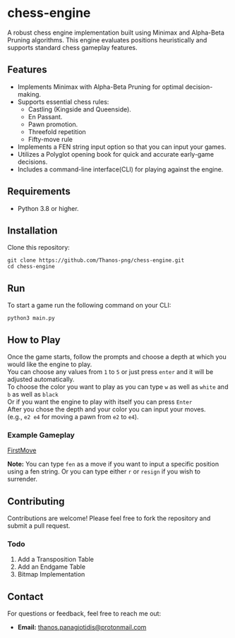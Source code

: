 # chess-engine
A robust chess engine implementation built using Minimax and Alpha-Beta Pruning algorithms. This engine evaluates positions heuristically and supports standard chess gameplay features.

## Features
* Implements Minimax with Alpha-Beta Pruning for optimal decision-making.
* Supports essential chess rules:
    * Castling (Kingside and Queenside).
    * En Passant.
    * Pawn promotion.
    * Threefold repetition
    * Fifty-move rule
* Implements a FEN string input option so that you can input your games.
* Utilizes a Polyglot opening book for quick and accurate early-game decisions.
* Includes a command-line interface(CLI) for playing against the engine.

## Requirements
* Python 3.8 or higher.

## Installation
Clone this repository:

```
git clone https://github.com/Thanos-png/chess-engine.git
cd chess-engine
```

## Run
To start a game run the following command on your CLI:

```python3 main.py```

## How to Play
Once the game starts, follow the prompts and choose a depth at which you would like the engine to play.  
You can choose any values from ```1``` to ```5``` or just press ```enter``` and it will be adjusted automatically.  
To choose the color you want to play as you can type ```w``` as well as ```white``` and ```b``` as well as ```black```  
Or if you want the engine to play with itself you can press ```Enter```  
After you chose the depth and your color you can input your moves.  
(e.g., ```e2 e4``` for moving a pawn from ```e2``` to ```e4```).

### Example Gameplay

[FirstMove](markdown/console.png)

**Note:** You can type ```fen``` as a move if you want to input a specific position using a fen string. Or you can type either ```r``` or ```resign``` if you wish to surrender.

## Contributing
Contributions are welcome! Please feel free to fork the repository and submit a pull request.

### Todo
1. Add a Transposition Table
2. Add an Endgame Table
3. Bitmap Implementation

## Contact
For questions or feedback, feel free to reach me out:
* **Email:** thanos.panagiotidis@protonmail.com
